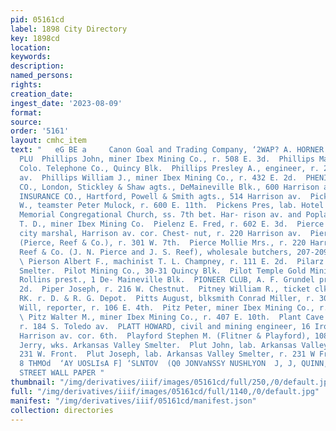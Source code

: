 ```yaml
---
pid: 05161cd
label: 1898 City Directory
key: 1898cd
location: 
keywords: 
description: 
named_persons: 
rights: 
creation_date: 
ingest_date: '2023-08-09'
format: 
source: 
order: '5161'
layout: cmhc_item
text: "   eG BE a     Canon Goal and Trading Company, ‘2WAP? A. HORNER.     PHI 227
  PLU  Phillips John, miner Ibex Mining Co., r. 508 E. 3d.  Phillips Mary Miss, opr.
  Colo. Telephone Co., Quincy Blk.  Phillips Presley A., engineer, r. 208 S. Toledo
  av.  Phillips William J., miner Ibex Mining Co., r. 432 E. 2d.  PHENIX ASSURANCE
  CO., London, Stickley & Shaw agts., DeMaineville Blk., 600 Harrison av.  PHENIX
  INSURANCE CO., Hartford, Powell & Smith agts., 514 Harrison av.  Pickens George
  W., teamster Peter Mulock, r. 600 E. 11th.  Pickens Pres, lab. Hotel Vendome.  Pickett
  Memorial Congregational Church, ss. 7th bet. Har- rison av. and Poplar.  Pickett
  T. D., miner Ibex Mining Co.  Pielenz E. Fred, r. 602 E. 3d.  Pierce Charles H.,
  city marshal, Harrison av. cor. Chest- nut, r. 220 Harrison av.  Pierce Jerry N.
  (Pierce, Reef & Co.), r. 301 W. 7th.  Pierce Mollie Mrs., r. 220 Harrison av.  Pierce,
  Reef & Co. (J. N. Pierce and J. S. Reef), wholesale butchers, 207-209 W. Chestnut.
  \ Pierson Albert F., machinist T. L. Champney, r. 111 E. 2d.  Pilarz A., lab. Bi-Metallic
  Smelter.  Pilot Mining Co., 30-31 Quincy Blk.  Pilot Temple Gold Mining Co., N.
  Rollins prest., 1 De- Maineville Blk.  PIONEER CLUB, A. F. Grundel propr., 118 W.
  2d.  Piper Joseph, r. 216 W. Chestnut.  Pitney William R., ticket clk. D. & R.G.R.
  RK. r. D. & R. G. Depot.  Pitts August, blksmith Conrad Miller, r. 306 W. 2d.  Pitts
  Will, reporter, r. 106 E. 4th.  Pitz Peter, miner Ibex Mining Co., r. 407 E. 10th.
  \ Pitz Walter M., miner Ibex Mining Co., r. 407 E. 10th.  Plant Cave A., miner,
  r. 184 S. Toledo av.  PLATT HOWARD, civil and mining engineer, 16 Iron Building,
  Harrison av. cor. 6th.  Playford Stephen M. (Flitner & Playford), 108 E. 4th.  Plume
  Jerry, wks. Arkansas Valley Smelter.  Plut John, lab. Arkansas Valley Smelter, r.
  231 W. Front.  Plut Joseph, lab. Arkansas Valley Smelter, r. 231 W Front.  * HLINS
  8 THMOd  ‘AY UOSLIsA F] ‘SLNTOV  (Q0 JONVaNSSY NUSHLYON  J, J, QUINN, EAST FIFTH
  STREET WALL PAPER "
thumbnail: "/img/derivatives/iiif/images/05161cd/full/250,/0/default.jpg"
full: "/img/derivatives/iiif/images/05161cd/full/1140,/0/default.jpg"
manifest: "/img/derivatives/iiif/05161cd/manifest.json"
collection: directories
---
```

